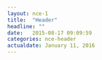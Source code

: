 ```yaml
---
layout: nce-1
title:  "Header"
headline: ""
date:   2015-08-17 09:09:59
categories: nce-header
actualdate: January 11, 2016
---
```

